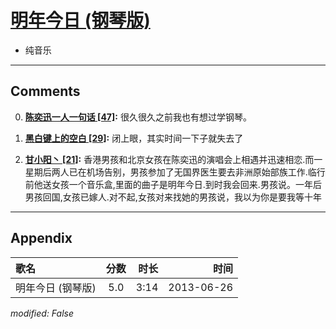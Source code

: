 # [明年今日 (钢琴版)](https://music.163.com/song?id=26608860)

* 纯音乐


---

## Comments
0. **[陈奕迅一人一句话 \[47\]](https://music.163.com/#/user/home?id=64272533):** 很久很久之前我也有想过学钢琴。

1. **[黑白键上的空白 \[29\]](https://music.163.com/#/user/home?id=1503817):** 闭上眼，其实时间一下子就失去了

2. **[甘小阳丶 \[21\]](https://music.163.com/#/user/home?id=427568330):** 香港男孩和北京女孩在陈奕迅的演唱会上相遇并迅速相恋.而一星期后两人已在机场告别，男孩参加了无国界医生要去非洲原始部族工作.临行前他送女孩一个音乐盒,里面的曲子是明年今日.到时我会回来.男孩说。一年后男孩回国,女孩已嫁人.对不起,女孩对来找她的男孩说，我以为你是要我等十年



---

## Appendix

|歌名|分数|时长|时间|
|:---|:---:|---:|---:|
|明年今日 (钢琴版)|5.0|3:14|2013-06-26

*modified: False*